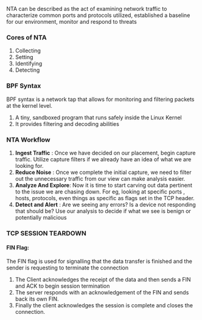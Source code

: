 
NTA can be described as the act of examining network traffic to characterize common ports and protocols utilized, established a baseline for our environment, monitor and respond to threats




###  Cores of NTA

1. Collecting
2. Setting 
3. Identifying
4. Detecting




### BPF Syntax

BPF syntax is a network tap that allows for monitoring and filtering packets at the kernel level. 

 1. A tiny, sandboxed program that runs safely inside the Linux Kernel
 2. It provides filtering and decoding abilities






### NTA Workflow

1. **Ingest Traffic** : Once we have decided on our placement, begin capture traffic. Utilize capture filters if we already have an idea of what we are looking for.
2. **Reduce Noise** :  Once we complete the initial capture, we need to filter out the unnecessary traffic from our view can make analysis easier.
3. **Analyze And Explore**: Now it is time to start carving out data pertinent to the issue we are chasing down. For eg, looking at specific ports , hosts, protocols, even things as specific as flags set in the TCP header. 
4. **Detect and Alert** : Are we seeing any errors? Is a device not responding that should be? Use our analysis to decide if what we see is benign or potentially malicious







### TCP SESSION TEARDOWN


#### FIN Flag:

The FIN flag is used for signalling that the data transfer is finished and the sender is requesting to terminate the connection


1. The Client acknowledges the receipt of the data and then sends a FIN and ACK to begin session termination
2. The server responds with an acknowledgement of the FIN and sends back its own FIN.
3. Finally the client acknowledges the session is complete and closes the connection.

